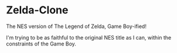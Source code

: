 # Zelda-Clone
The NES version of The Legend of Zelda, Game Boy-ified!

I'm trying to be as faithful to the original NES title as I can, within the constraints of the Game Boy.
